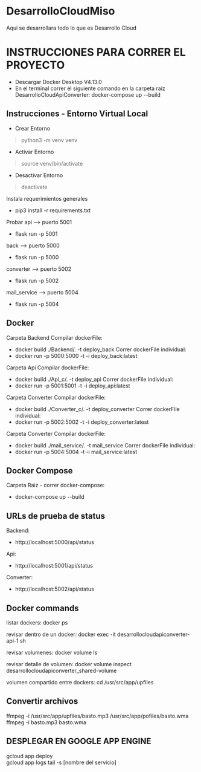 # DesarrolloCloudMiso
Aqui se desarrollara todo lo que es Desarrollo Cloud

# INSTRUCCIONES PARA CORRER EL PROYECTO

* Descargar Docker Desktop V4.13.0
* En el terminal correr el siguiente comando en la carpeta raiz DesarrolloCloudApiConverter: docker-compose up --build 

## Instrucciones - Entorno Virtual Local

* Crear Entorno
> python3 -m venv venv  
* Activar Entorno  
> source venv/bin/activate
* Desactivar Entorno  
> deactivate

Instala requerimientos generales  
* pip3 install -r requirements.txt 

Probar
api --> puerto 5001
* flask run -p 5001

back --> puerto 5000 
* flask run -p 5000

converter --> puerto 5002
* flask run -p 5002

mail_service --> puerto 5004
* flask run -p 5004

## Docker
Carpeta Backend
Compilar dockerFile: 
* docker build ./Backend/. -t deploy_back 
Correr dockerFile individual: 
* docker run -p 5000:5000 -t -i deploy_back:latest

Carpeta Api
Compilar dockerFile: 
* docker build ./Api_c/. -t deploy_api 
Correr dockerFile individual: 
* docker run -p 5001:5001 -t -i deploy_api:latest

Carpeta Converter
Compilar dockerFile: 
* docker build ./Converter_c/. -t deploy_converter
Correr dockerFile individual: 
* docker run -p 5002:5002 -t -i deploy_converter:latest

Carpeta Converter
Compilar dockerFile: 
* docker build ./mail_service/. -t mail_service
Correr dockerFile individual: 
* docker run -p 5004:5004 -t -i mail_service:latest


## Docker Compose
Carpeta Raiz - correr docker-compose: 
* docker-compose up --build

## URLs de prueba de status
Backend:
* http://localhost:5000/api/status

Api:
* http://localhost:5001/api/status

Converter:
* http://localhost:5002/api/status


## Docker commands

listar dockers: docker ps

revisar dentro de un docker: docker exec -it desarrollocloudapiconverter-api-1 sh

revisar volumenes: docker volume ls

revisar detalle de volumen: docker volume inspect desarrollocloudapiconverter_shared-volume

volumen compartido entre dockers: cd /usr/src/app/upfiles


## Convertir archivos
ffmpeg -i /usr/src/app/upfiles/basto.mp3 /usr/src/app/pofiles/basto.wma
ffmpeg -i basto.mp3 basto.wma


## DESPLEGAR EN GOOGLE APP ENGINE

gcloud app deploy  
gcloud app logs tail -s [nombre del servicio]
